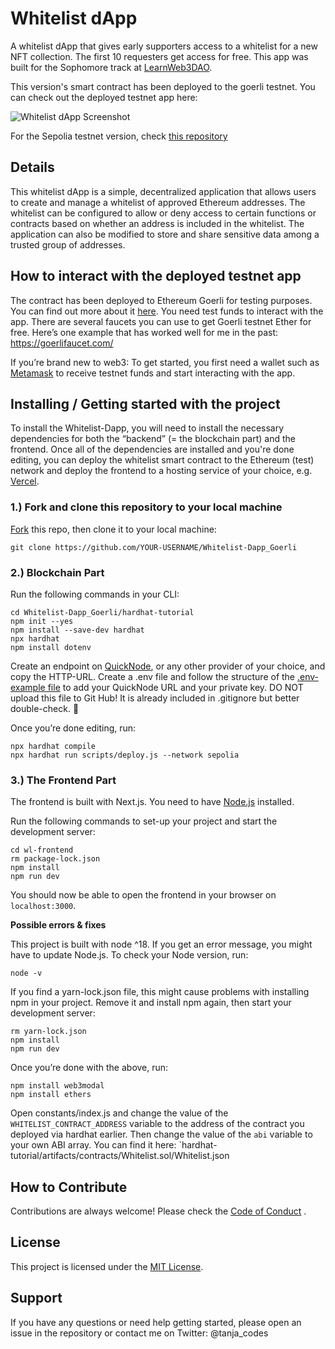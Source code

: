# Whitelist dApp

A whitelist dApp that gives early supporters access to a whitelist for a new NFT collection. The first 10 requesters get access for free.
This app was built for the Sophomore track at [LearnWeb3DAO](https://learnweb3.io/).

This version's smart contract has been deployed to the goerli testnet.
You can check out the deployed testnet app here: 

![Whitelist dApp Screenshot](wl-frontend/public/Whitelist-Dapp-Screenshot.png)

For the Sepolia testnet version, check [this repository](https://github.com/Sunkio/Whitelist-Dapp)
## Details
This whitelist dApp is a simple, decentralized application that allows users to create and manage a whitelist of approved Ethereum addresses. The whitelist can be configured to allow or deny access to certain functions or contracts based on whether an address is included in the whitelist. The application can also be modified to store and share sensitive data among a trusted group of addresses.

## How to interact with the deployed testnet app
The contract has been deployed to Ethereum Goerli for testing purposes. You can find out more about it [here](https://goerli.net/).
You need test funds to interact with the app. There are several faucets you can use to get Goerli testnet Ether for free. Here’s one example that has worked well for me in the past:
https://goerlifaucet.com/

If you’re brand new to web3: To get  started, you first need a wallet such as [Metamask](https://metamask.io/) to receive testnet funds and start interacting with the app.

## Installing / Getting started with the project

To install the Whitelist-Dapp, you will need to install the necessary dependencies for both the “backend” (= the blockchain part) and the frontend. Once all of the dependencies are installed and you're done editing, you can deploy the whitelist smart contract to the Ethereum (test) network and deploy the frontend to a hosting service of your choice, e.g. [Vercel](https://vercel.com/).


### 1.) Fork and clone this repository to your local machine
[Fork](https://docs.github.com/en/get-started/quickstart/fork-a-repo) this repo, then clone it to your local machine:
``` shell
git clone https://github.com/YOUR-USERNAME/Whitelist-Dapp_Goerli
```

### 2.) Blockchain Part
Run the following commands in your CLI:
``` shell
cd Whitelist-Dapp_Goerli/hardhat-tutorial
npm init --yes
npm install --save-dev hardhat
npx hardhat
npm install dotenv
```
Create an endpoint on [QuickNode](https://www.quicknode.com/), or any other provider of your choice, and copy the HTTP-URL.
Create a .env file and follow the structure of the [.env-example file](hardhat-tutorial/.env-example) to add your QuickNode URL and your private key. DO NOT upload this file to Git Hub! It is already included in .gitignore but better double-check. 🙂

Once you’re done editing, run:
``` shell
npx hardhat compile 
npx hardhat run scripts/deploy.js --network sepolia
```

### 3.) The Frontend Part
The frontend is built with Next.js. You need to have [Node.js]() installed.

Run the following commands to set-up your project and start the development server:
``` shell
cd wl-frontend
rm package-lock.json
npm install
npm run dev
```
You should now be able to open the frontend in your browser on `localhost:3000`.


**Possible errors & fixes**

This project is built with node ^18. If you get an error message, you might have to update Node.js. To check your Node version, run:
``` shell
node -v
```
If you find a yarn-lock.json file, this might cause problems with installing npm in your project. Remove it and install npm again, then start your development server:
``` shell
rm yarn-lock.json
npm install
npm run dev
```

Once you’re done with the above, run:
``` shell
npm install web3modal
npm install ethers
```
Open constants/index.js and change the value of the `WHITELIST_CONTRACT_ADDRESS` variable to the address of the contract you deployed via hardhat earlier.
Then change the value of the `abi` variable to your own ABI array. You can find it here: `hardhat-tutorial/artifacts/contracts/Whitelist.sol/Whitelist.json


## How to Contribute
Contributions are always welcome! Please check the [Code of Conduct](https://github.com/Sunkio/.github/CODE_OF_CONDUCT.md) .

## License
This project is licensed under the [MIT License](./License.md).

## Support
If you have any questions or need help getting started, please open an issue in the repository or contact me on Twitter: @tanja_codes
